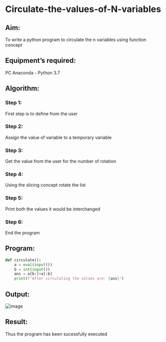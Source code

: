 # Circulate-the-values-of-N-variables
## Aim:
To write a python program to circulate the n variables using function concept
## Equipment’s required:
PC
Anaconda - Python 3.7
## Algorithm: 
### Step 1: 
First step is to define from the user
### Step 2: 
Assign the value of variable to a temporary variable
### Step 3: 
Get the value from the user for the number of rotation
### Step 4: 
Using the slicing concept rotate the list
### Step 5: 
Print both the values it would be interchanged
### Step 6: 
End the program
## Program:
```python
def circulate():
    a = eval(input())
    b = int(input())
    ans = a[b:]+a[:b]
    print(f"After circulating the values are: {ans}")
```
## Output:
![image](https://github.com/nithilans060306/Circulate-the-values-of-N-variables/assets/147473026/30ceb0fe-f883-4256-8ec0-e1ad6a757a9a)
## Result:
Thus the program has been sucessfully executed
